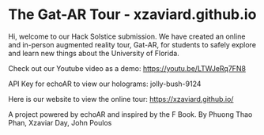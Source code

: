 # The Gat-AR Tour - xzaviard.github.io
Hi, welcome to our Hack Solstice submission. We have created an online and in-person augmented reality tour, Gat-AR, for students to safely explore
and learn new things about the University of Florida. 

Check out our Youtube video as a demo: https://youtu.be/LTWJeRq7FN8

API Key for echoAR to view our holograms: jolly-bush-9124

Here is our website to view the online tour: https://xzaviard.github.io/

A project powered by echoAR and inspired by the F Book. 
By Phuong Thao Phan, Xzaviar Day, John Poulos


